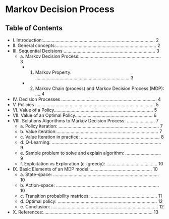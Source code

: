 # Markov Decision Process

##  Table of Contents
- I. Introduction:........................................................................................ 2
- II. General concepts:............................................................................... 2
- III. Sequential Decisions ........................................................................ 3
  - a. Markov Decision Process:................................................................ 3
    - 1. Markov Property: .......................................................................... 3
    - 2. Markov Chain (process) and Markov Decision Process (MDP): .... 4
- IV. Decision Processes ........................................................................... 4
- V. Policies .............................................................................................. 5
- VI. Value of a Policy.............................................................................. 5
- VII. Value of an Optimal Policy............................................................. 6
- VIII. Solutions Algorithms to Markov Decision Process: ...................... 7
  - a. Policy iteration: ............................................................................... 7
  - b. Value iteration:................................................................................ 7
  - c. Value Iteration in practice: .............................................................. 8
  - d. Q-Learning: ...................................................................................... 9
  - e. Sample problem to solve and explain algorithm: ............................ 9
  - f. Exploitation vs Exploration (ε -greedy): ........................................ 10
- IX. Basic Elements of an MDP model:................................................. 10
  - a. State-space: ................................................................................... 10
  - b. Action-space: ................................................................................. 10
  - c. Transition probability matrices: .................................................... 11
  - d. Optimal policy: .............................................................................. 12
  - e. Conclusion: .................................................................................... 12
- X. References:...................................................................................... 13
